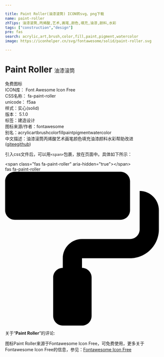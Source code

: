 ```yaml
---

title: Paint Roller(油漆滚筒) ICON转svg、png下载
name: paint-roller
zhTips: 油漆滚筒,丙烯酸,艺术,画笔,颜色,填充,油漆,颜料,水彩
tags: ["construction","design"]
pre: fas
search: acrylic,art,brush,color,fill,paint,pigment,watercolor
image: https://iconhelper.cn/svg/fontawesome/solid/paint-roller.svg

---
```


# Paint Roller  <small style="font-size: 60%;font-weight: 100">油漆滚筒</small>


<div class="detail-page">
<p>
<span><span class="badge-success badge">免费图标</span> </span>
<br/>
<span>
ICON库：
<span class="badge-secondary badge">Font Awesome Icon Free</span> 
</span>
<br/>
<span>
CSS名称：
<span class="badge-secondary badge">fa-paint-roller</span> 
</span>
<br/>
<span>
unicode：
<span class="badge-secondary badge">f5aa</span> 
<copy-btn content='f5aa' btn-title=""></copy-btn>
<copy-btn :content='String.fromCodePoint(parseInt("f5aa", 16))' btn-title="复制U"></copy-btn>
</span><br/><span>样式：<span class="badge-light badge">实心(solid)</span></span>
<br/>
<span>
版本：
<span class="badge-secondary badge">5.1.0</span> 
</span><br/><span>标签：<span class="badge-light badge"><router-link to="/tags/construction.html">建造</router-link></span><span class="badge-light badge"><router-link to="/tags/design.html">设计</router-link></span></span>
<br/>
<span>图标来源/作者：<span class="badge-light badge">fontawesome</span></span> 
<br/>
<span>别名：<span class="badge-light badge">acrylic</span><span class="badge-light badge">art</span><span class="badge-light badge">brush</span><span class="badge-light badge">color</span><span class="badge-light badge">fill</span><span class="badge-light badge">paint</span><span class="badge-light badge">pigment</span><span class="badge-light badge">watercolor</span></span><br/><span class="zh-detail">中文描述：<span class="badge-primary badge">油漆滚筒</span><span class="badge-primary badge">丙烯酸</span><span class="badge-primary badge">艺术</span><span class="badge-primary badge">画笔</span><span class="badge-primary badge">颜色</span><span class="badge-primary badge">填充</span><span class="badge-primary badge">油漆</span><span class="badge-primary badge">颜料</span><span class="badge-primary badge">水彩</span><span class="help-link"><span>帮助改进</span>(<a href="https://gitee.com/liuwave/icon-helper/edit/master/json/fontawesome/solid/paint-roller.json" target="_blank" rel="noopener noreferrer">gitee</a><a href="https://github.com/liuwave/icon-helper/edit/master/json/fontawesome/solid/paint-roller.json" target="_blank" rel="noopener noreferrer">github</a></span>)</span><br/>
</p>
</div>
<div class="alert alert-dark">
  <i class="fas fa-paint-roller fa-xs"></i>
  <i class="fas fa-paint-roller fa-sm"></i>
  <i class="fas fa-paint-roller fa-lg"></i>
  <i class="fas fa-paint-roller fa-2x"></i>
  <i class="fas fa-paint-roller fa-3x"></i>
  <i class="fas fa-paint-roller fa-5x"></i>
  <i class="fas fa-paint-roller fa-7x"></i>
</div>
<div>
  <p>引入css文件后，可以用<code>&lt;span&gt;</code>包裹，放在页面中。具体如下所示：    
  </p>
  <div class="alert alert-primary" style="font-size: 14px">
    &lt;span class="fas fa-paint-roller" aria-hidden="true"&gt;&lt;/span&gt;
    <copy-btn content='<span class="fas fa-paint-roller" aria-hidden="true"></span>'></copy-btn>
  </div>
  <div class="alert alert-secondary">
    <i class="fas fa-paint-roller"
    style="font-size: 24px"
    aria-hidden="true"></i> fas fa-paint-roller
    <copy-btn content="fas fa-paint-roller" btn-title="复制图标名称"></copy-btn>
  </div>
</div>
<div id="svg" class="svg-wrap">
<svg xmlns="http://www.w3.org/2000/svg" viewBox="0 0 512 512"><path d="M416 128V32c0-17.67-14.33-32-32-32H32C14.33 0 0 14.33 0 32v96c0 17.67 14.33 32 32 32h352c17.67 0 32-14.33 32-32zm32-64v128c0 17.67-14.33 32-32 32H256c-35.35 0-64 28.65-64 64v32c-17.67 0-32 14.33-32 32v128c0 17.67 14.33 32 32 32h64c17.67 0 32-14.33 32-32V352c0-17.67-14.33-32-32-32v-32h160c53.02 0 96-42.98 96-96v-64c0-35.35-28.65-64-64-64z"/></svg>
</div>
<detail full-name='fa-paint-roller'></detail>
<div class="icon-detail__container">
<p>关于“<b>Paint Roller</b>”的评论:</p>
</div>
<Vssue title="关于“Paint Roller”的评论" />    
<div><p>图标Paint Roller来源于Fontawesome Icon Free，可免费使用，更多关于  Fontawesome Icon Free的信息，参见：<a target="_blank" href="https://iconhelper.cn/fontawesome.html">Fontawesome Icon Free</a>
</p></div>
